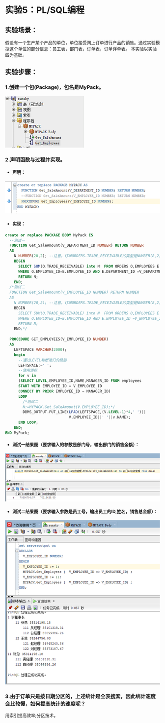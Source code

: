 # 实验5：PL/SQL编程
## 实验场景：
假设有一个生产某个产品的单位，单位接受网上订单进行产品的销售。通过实验模拟这个单位的部分信息：员工表，部门表，订单表，订单详单表。
本实验以实验四为基础。
## 实验步骤：
### 1.创建一个包(Package)，包名是MyPack。<br>
![自定义运行结果](https://github.com/sunsky0c/Oracle/raw/master/test5/50.png)<br>
### 2.声明函数与过程并实现。<br>
- #### 声明：
![自定义运行结果](https://github.com/sunsky0c/Oracle/raw/master/test5/53.png)<br>
- #### 实现：
```sql
create or replace PACKAGE BODY MyPack IS
  --测试一
  FUNCTION Get_SaleAmount(V_DEPARTMENT_ID NUMBER) RETURN NUMBER
  AS
    N NUMBER(20,2); --注意，订单ORDERS.TRADE_RECEIVABLE的类型是NUMBER(8,2),汇总之后，数据要大得多。
    BEGIN
      SELECT SUM(O.TRADE_RECEIVABLE) into N  FROM ORDERS O,EMPLOYEES E
      WHERE O.EMPLOYEE_ID=E.EMPLOYEE_ID AND E.DEPARTMENT_ID =V_DEPARTMENT_ID;
      RETURN N;
    END;
  /*测试二
  FUNCTION Get_SaleAmount(V_EMPLOYEE_ID NUMBER) RETURN NUMBER
  AS
    N NUMBER(20,2); --注意，订单ORDERS.TRADE_RECEIVABLE的类型是NUMBER(8,2),汇总之后，数据要大得多。
    BEGIN
      SELECT SUM(O.TRADE_RECEIVABLE) into N  FROM ORDERS O,EMPLOYEES E
      WHERE O.EMPLOYEE_ID=E.EMPLOYEE_ID AND E.EMPLOYEE_ID =V_EMPLOYEE_ID;
      RETURN N;
    END;*/

  PROCEDURE GET_EMPLOYEES(V_EMPLOYEE_ID NUMBER)
  AS
    LEFTSPACE VARCHAR(2000);
    begin
      --通过LEVEL判断递归的级别
      LEFTSPACE:=' ';
      --使用游标
      for v in
      (SELECT LEVEL,EMPLOYEE_ID,NAME,MANAGER_ID FROM employees
      START WITH EMPLOYEE_ID = V_EMPLOYEE_ID
      CONNECT BY PRIOR EMPLOYEE_ID = MANAGER_ID)
      LOOP
        /*测试二
        N:=MYPACK.Get_SaleAmount(V.EMPLOYEE_ID);*/
        DBMS_OUTPUT.PUT_LINE(LPAD(LEFTSPACE,(V.LEVEL-1)*4,' ')||
                             V.EMPLOYEE_ID||' '||v.NAME);
      END LOOP;
    END;
END MyPack;    
```
- #### 测试一结果图（要求输入的参数是部门号，输出部门的销售金额）：<br>
![自定义运行结果](https://github.com/sunsky0c/Oracle/raw/master/test5/51.png)<br>
- #### 测试二结果图（要求输入参数是员工号，输出员工的ID,姓名，销售总金额）：<br>
![自定义运行结果](https://github.com/sunsky0c/Oracle/raw/master/test5/52.png)<br>

### 3.由于订单只是按日期分区的，上述统计是全表搜索，因此统计速度会比较慢，如何提高统计的速度呢？<br>
用索引提高效率;分区技术。
